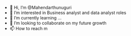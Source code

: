 - 👋 Hi, I’m @Mahendarthunuguri
- 👀 I’m interested in Business analyst and data analyst roles
- 🌱 I’m currently learning ...
- 💞️ I’m looking to collaborate on my future growth
- 📫 How to reach m
  

<!---
Mahendarthunuguri/Mahendarthunuguri is a ✨ special ✨ repository because its `README.md` (this file) appears on your GitHub profile.
You can click the Preview link to take a look at your changes.
--->

